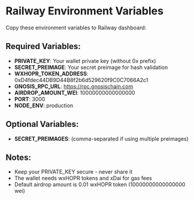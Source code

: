 # Railway Environment Variables

Copy these environment variables to Railway dashboard:

## Required Variables:
- **PRIVATE_KEY**: Your wallet private key (without 0x prefix)
- **SECRET_PREIMAGE**: Your secret preimage for hash validation  
- **WXHOPR_TOKEN_ADDRESS**: 0xD4fdec44DB9D44B8f2b6d529620f9C0C7066A2c1
- **GNOSIS_RPC_URL**: https://rpc.gnosischain.com
- **AIRDROP_AMOUNT_WEI**: 10000000000000000
- **PORT**: 3000
- **NODE_ENV**: production

## Optional Variables:
- **SECRET_PREIMAGES**: (comma-separated if using multiple preimages)

## Notes:
- Keep your PRIVATE_KEY secure - never share it
- The wallet needs wxHOPR tokens and xDai for gas fees
- Default airdrop amount is 0.01 wxHOPR token (10000000000000000 wei)
